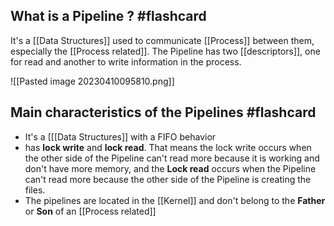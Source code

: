 
## What is a Pipeline ? #flashcard

It's a [[Data Structures]] used to communicate [[Process]] between them, especially the [[Process related]]. The Pipeline has two [[descriptors]], one for read and another to write information in the process.
<!--ID: 1681139122678-->


![[Pasted image 20230410095810.png]]

## Main characteristics of the Pipelines #flashcard

- It's a [[[Data Structures]] with a FIFO behavior
- has **lock write** and **lock read**. That means the lock write occurs when the other side of the Pipeline can't read more because it is working and don't have more memory, and the **Lock read** occurs when the Pipeline can't read more because the other side of the Pipeline is creating the files.
- The pipelines are located in the [[Kernel]] and don't belong to the **Father** or **Son** of an [[Process related]]
<!--ID: 1681139122681-->

